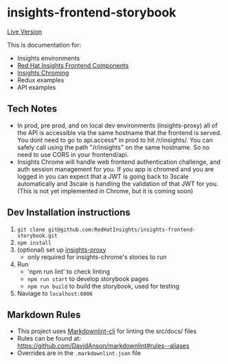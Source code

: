 # insights-frontend-storybook

[Live Version](https://cloud.redhat.com/docs/storybook/)

This is documentation for:

- Insights environments
- [Red Hat Insights Frontend Components](https://github.com/RedHatInsights/insights-frontend-components)
- [Insights Chroming](https://github.com/RedHatInsights/insights-chrome)
- Redux examples
- API examples

## Tech Notes

- In prod, pre prod, and on local dev environments (insights-proxy) all of the API is accessible via the same hostname that the frontend is served. You dont need to go to api.access* in prod to hit /r/insights/. You can safely call using the path "/r/insights" on the same hostname. So no need to use CORS in your frontend/api.
- Insights Chrome will handle web frontend authentication challenge, and auth session management for you. If you app is chromed and you are logged in you can expect that a JWT is going back to 3scale automatically and 3scale is handling the validation of that JWT for you. (This is not yet implemented in Chrome, but it is coming soon)

## Dev Installation instructions

1. `git clone git@github.com:RedHatInsights/insights-frontend-storybook.git`
2. `npm install`
3. (optional) set up [insights-proxy](https://github.com/RedHatInsights/insights-proxy)
    - only required for insights-chrome's stories to run
4. Run
    - 'npm run lint' to check linting
    - `npm run start` to develop storybook pages
    - `npm run build` to build the storybook, used for testing
5. Naviage to `localhost:6006`

## Markdown Rules

- This project uses [Markdownlint-cli](https://github.com/igorshubovych/markdownlint-cli) for linting the src/docs/ files
- Rules can be found at: https://github.com/DavidAnson/markdownlint#rules--aliases
- Overrides are in the `.markdownlint.json` file